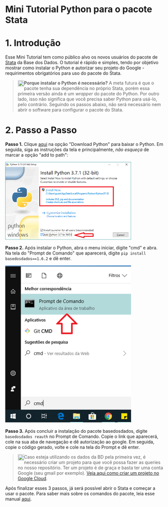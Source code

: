 # Mini Tutorial Python para o pacote Stata

# 1. Introdução

Esse Mini Tutorial tem como público alvo os novos usuários do pacote de [Stata](https://github.com/basedosdados/stata-package) da Base dos Dados. 
O tutorial é rápido e simples, tendo por objetivo mostrar como instalar o Python e autorizar seu projeto do Google - requirimentos obrigatórios para uso do pacote do Stata.
> <img src="https://raw.githubusercontent.com/haghish/markdoc/master/Resources/images/attention.png" width="20px" height="20px"  align="left" hspace="0" vspace="0"> __Porque instalar o Python é necessário?__
> A meta futura é que o pacote tenha sua dependência no próprio Stata, porém essa primeira versão ainda é um _wrapper_ do pacote do Python. Por outro lado, isso não significa que você precisa saber Python para usá-lo, pelo contrário. Seguindo os passos abaixo, não será necessário nem abrir o software para configurar o pacote do Stata.  
# 2. Passo a Passo

 __Passo 1.__ Clique [aqui](https://www.python.org/downloads/) na opção "Download Python" para baixar o Python. Em seguida, siga as instruções da tela e principalmente, _não esqueça_ de marcar a opção "add to path": 

<p align="left">
    <a href="https://github.com/basedosdados/stata-package/blob/main/examples/python1.png">
    <img src="examples/python1.png" width="400" alt="Base dos Dados Mais">
    </a>
</p>

__Passo 2.__ Após instalar o Python, abra o menu iniciar, digite "cmd" e abra. Na tela do "Prompt de Comando" que aparecerá, digite `pip install basedosdados==1.6.2` e dê enter.

<p align="left">
    <a href="https://github.com/basedosdados/stata-package/blob/main/examples/prompt.png">
    <img src="examples/prompt.png" width="400" alt="Base dos Dados Mais">
    </a>
</p>

__Passo 3.__ Após concluir a instalação do pacote basedosdados, digite `basedosdados reauth` no Prompt de Comando. Copie o link que aparecerá, cole na sua aba de navegação e dê autorização ao google. Em seguida, copie o código gerado, volte e cole na tela do Prompt e dê enter.

> <img src="https://raw.githubusercontent.com/haghish/markdoc/master/Resources/images/attention.png" width="20px" height="20px"  align="left" hspace="0" vspace="0"> Caso esteja utilizando os dados da BD pela primeira vez, é necessário criar um projeto para que você possa fazer as queries no nosso repositório. Ter um projeto é de graça e basta ter uma conta Google (seu gmail por exemplo). [Veja aqui como criar um projeto no Google Cloud](https://basedosdados.github.io/mais/access_data_bq/#antes-de-comecar-crie-o-seu-projeto-no-google-cloud).

Após finalizar esses 3 passos, já será possível abrir o Stata e começar a usar o pacote. Para saber mais sobre os comandos do pacote, leia esse manual [aqui](https://github.com/basedosdados/stata-package). 
